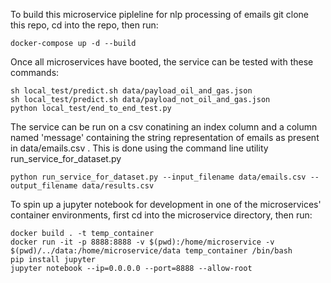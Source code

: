 To build this microservice pipleline for nlp processing of emails git clone this repo, cd into the repo, then run:

```
docker-compose up -d --build
```


Once all microservices have booted, the service can be tested with these commands:

```
sh local_test/predict.sh data/payload_oil_and_gas.json
sh local_test/predict.sh data/payload_not_oil_and_gas.json
python local_test/end_to_end_test.py
```

The service can be run on a csv conatining an index column and a column named 'message' containing the string representation of emails as present in data/emails.csv . This is done using the command line utility run_service_for_dataset.py

```
python run_service_for_dataset.py --input_filename data/emails.csv --output_filename data/results.csv
```

To spin up a jupyter notebook for development in one of the microservices' container environments, first cd into the microservice directory, then run:

```
docker build . -t temp_container
docker run -it -p 8888:8888 -v $(pwd):/home/microservice -v $(pwd)/../data:/home/microservice/data temp_container /bin/bash
pip install jupyter
jupyter notebook --ip=0.0.0.0 --port=8888 --allow-root
```

